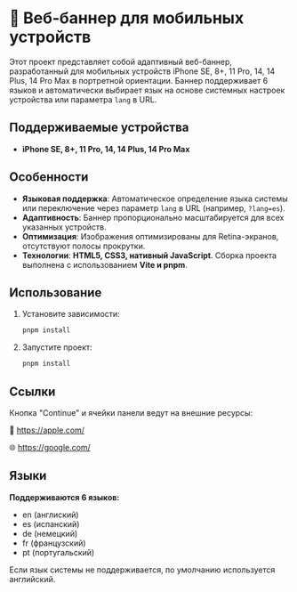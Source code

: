 # :iphone: Веб-баннер для мобильных устройств

Этот проект представляет собой адаптивный веб-баннер, разработанный для мобильных устройств iPhone SE, 8+, 11 Pro, 14, 14 Plus, 14 Pro Max в портретной ориентации. Баннер поддерживает 6 языков и автоматически выбирает язык на основе системных настроек устройства или параметра `lang` в URL.

## Поддерживаемые устройства
- **iPhone SE, 8+, 11 Pro, 14, 14 Plus, 14 Pro Max**

## Особенности
- **Языковая поддержка**: Автоматическое определение языка системы или переключение через параметр `lang` в URL (например, `?lang=es`).
- **Адаптивность**: Баннер пропорционально масштабируется для всех указанных устройств.
- **Оптимизация**: Изображения оптимизированы для Retina-экранов, отсутствуют полосы прокрутки.
- **Технологии**: **HTML5, CSS3, нативный JavaScript**. Сборка проекта выполнена с использованием **Vite и pnpm**.

## Использование
1. Установите зависимости:
   ```bash
   pnpm install
   ```

2. Запустите проект:
    ```bash
   pnpm install
   ```

## Ссылки
Кнопка "Continue" и ячейки панели ведут на внешние ресурсы:

:iphone: https://apple.com/

:globe_with_meridians: https://google.com/

## Языки
**Поддерживаются 6 языков:**
- en (англиский)
- es (испанский)
- de (немецкий)
- fr (французский)
- pt (португальский)


Если язык системы не поддерживается, по умолчанию используется английский.

